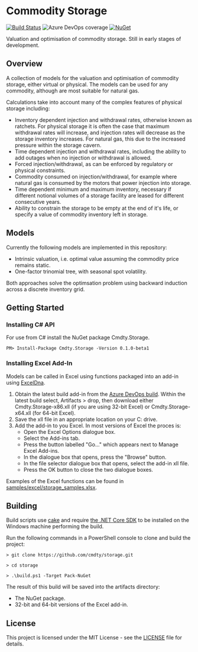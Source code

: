 # Commodity Storage 
[![Build Status](https://dev.azure.com/cmdty/github/_apis/build/status/cmdty.storage?branchName=master)](https://dev.azure.com/cmdty/github/_build/latest?definitionId=2&branchName=master)
![Azure DevOps coverage](https://img.shields.io/azure-devops/coverage/cmdty/github/2)
[![NuGet](https://img.shields.io/nuget/v/cmdty.storage.svg)](https://www.nuget.org/packages/Cmdty.Storage/)

Valuation and optimisation of commodity storage. Still in early stages of development.

## Overview
A collection of models for the valuation and optimisation of commodity storage, either virtual or physical. The models can be used for any commodity, although are most suitable for natural gas.

Calculations take into account many of the complex features of physical storage including:
* Inventory dependent injection and withdrawal rates, otherwise known as ratchets. For physical storage it is often the case that maximum withdrawal rates will increase, and injection rates will decrease as the storage inventory increases. For natural gas, this due to the increased pressure within the storage cavern.
* Time dependent injection and withdrawal rates, including the ability to add outages when no injection or withdrawal is allowed.
* Forced injection/withdrawal, as can be enforced by regulatory or physical constraints.
* Commodity consumed on injection/withdrawal, for example where natural gas is consumed by the motors that power injection into storage.
* Time dependent minimum and maximum inventory, necessary if different notional volumes of a storage facility are leased for different consecutive years.
* Ability to constrain the storage to be empty at the end of it's life, or specify a value of commodity inventory left in storage.

## Models
Currently the following models are implemented in this repository:
* Intrinsic valuation, i.e. optimal value assuming the commodity price remains static.
* One-factor trinomial tree, with seasonal spot volatility.

Both approaches solve the optimsation problem using backward induction across a discrete inventory grid.

## Getting Started

### Installing C# API
For use from C# install the NuGet package Cmdty.Storage.
```
PM> Install-Package Cmdty.Storage -Version 0.1.0-beta1
```

### Installing Excel Add-In
Models can be called in Excel using functions packaged into an add-in using [ExcelDna](https://github.com/Excel-DNA/ExcelDna).
1. Obtain the latest build add-in from the [Azure DevOps build](https://dev.azure.com/cmdty/github/_build?definitionId=2).
Within the latest build select, Artifacts > drop, then download either Cmdty.Storage-x86.xll (if you are using 32-bit Excel) or Cmdty.Storage-x64.xll (for 64-bit Excel).
2. Save the xll file in an appropriate location on your C: drive.
3. Add the add-in to you Excel. In most versions of Excel the proces is:
    * Open the Excel Options dialogue box.
    * Select the Add-ins tab.
    * Press the button labelled "Go..." which appears next to Manage Excel Add-ins.
    * In the dialogue box that opens, press the "Browse" button.
    * In the file selector dialogue box that opens, select the add-in xll file.
    * Press the OK button to close the two dialogue boxes.

Examples of the Excel functions can be found in [samples/excel/storage_samples.xlsx](https://github.com/cmdty/storage/raw/master/samples/excel/storage_samples.xlsx).

## Building
Build scripts use [cake](https://github.com/cake-build/cake) and require [the .NET Core SDK](https://dotnet.microsoft.com/download) to be installed on the Windows machine performing the build.

Run the following commands in a PowerShell console to clone and build the project:
```
> git clone https://github.com/cmdty/storage.git

> cd storage

> .\build.ps1 -Target Pack-NuGet

```
The result of this build will be saved into the artifacts directory:
* The NuGet package.
* 32-bit and 64-bit versions of the Excel add-in.


## License

This project is licensed under the MIT License - see the [LICENSE](LICENSE) file for details.
